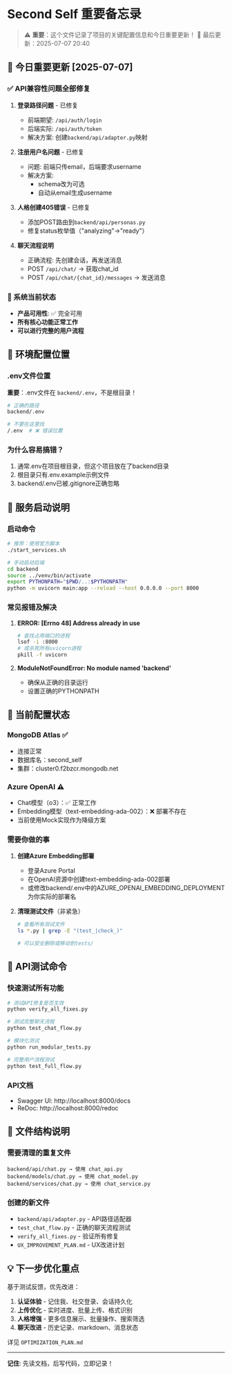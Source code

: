 # Second Self 重要备忘录

> ⚠️ **重要**：这个文件记录了项目的关键配置信息和今日重要更新！
> 📅 最后更新：2025-07-07 20:40

## 🎯 今日重要更新 [2025-07-07]

### ✅ API兼容性问题全部修复
1. **登录路径问题** - 已修复
   - 前端期望: `/api/auth/login`
   - 后端实际: `/api/auth/token`
   - 解决方案: 创建`backend/api/adapter.py`映射

2. **注册用户名问题** - 已修复
   - 问题: 前端只传email，后端要求username
   - 解决方案: 
     - schema改为可选
     - 自动从email生成username

3. **人格创建405错误** - 已修复
   - 添加POST路由到`backend/api/personas.py`
   - 修复status枚举值（"analyzing"→"ready"）

4. **聊天流程说明**
   - 正确流程: 先创建会话，再发送消息
   - POST `/api/chat/` → 获取chat_id
   - POST `/api/chat/{chat_id}/messages` → 发送消息

### 🚀 系统当前状态
- **产品可用性**: ✅ 完全可用
- **所有核心功能正常工作**
- **可以进行完整的用户流程**

## 🔑 环境配置位置

### .env文件位置
**重要**：.env文件在 `backend/.env`，不是根目录！

```bash
# 正确的路径
backend/.env

# 不要在这里找
/.env  # ❌ 错误位置
```

### 为什么容易搞错？
1. 通常.env在项目根目录，但这个项目放在了backend目录
2. 根目录只有.env.example示例文件
3. backend/.env已被.gitignore正确忽略

## 🚀 服务启动说明

### 启动命令
```bash
# 推荐：使用官方脚本
./start_services.sh

# 手动启动后端
cd backend
source ../venv/bin/activate
export PYTHONPATH="$PWD/..:$PYTHONPATH"
python -m uvicorn main:app --reload --host 0.0.0.0 --port 8000
```

### 常见报错及解决
1. **ERROR: [Errno 48] Address already in use**
   ```bash
   # 查找占用端口的进程
   lsof -i :8000
   # 或杀死所有uvicorn进程
   pkill -f uvicorn
   ```

2. **ModuleNotFoundError: No module named 'backend'**
   - 确保从正确的目录运行
   - 设置正确的PYTHONPATH

## 🔧 当前配置状态

### MongoDB Atlas ✅
- 连接正常
- 数据库名：second_self
- 集群：cluster0.f2bzcr.mongodb.net

### Azure OpenAI ⚠️
- Chat模型（o3）：✅ 正常工作
- Embedding模型（text-embedding-ada-002）：❌ 部署不存在
- 当前使用Mock实现作为降级方案

### 需要你做的事
1. **创建Azure Embedding部署**
   - 登录Azure Portal
   - 在OpenAI资源中创建text-embedding-ada-002部署
   - 或修改backend/.env中的AZURE_OPENAI_EMBEDDING_DEPLOYMENT为你实际的部署名

2. **清理测试文件**（非紧急）
   ```bash
   # 查看所有测试文件
   ls *.py | grep -E "(test_|check_)"
   
   # 可以安全删除或移动到tests/
   ```

## 📝 API测试命令

### 快速测试所有功能
```bash
# 测试API修复是否生效
python verify_all_fixes.py

# 测试完整聊天流程
python test_chat_flow.py

# 模块化测试
python run_modular_tests.py

# 完整用户流程测试
python test_full_flow.py
```

### API文档
- Swagger UI: http://localhost:8000/docs
- ReDoc: http://localhost:8000/redoc

## 📂 文件结构说明

### 需要清理的重复文件
```
backend/api/chat.py → 使用 chat_api.py
backend/models/chat.py → 使用 chat_model.py  
backend/services/chat.py → 使用 chat_service.py
```

### 创建的新文件
- `backend/api/adapter.py` - API路径适配器
- `test_chat_flow.py` - 正确的聊天流程测试
- `verify_all_fixes.py` - 验证所有修复
- `UX_IMPROVEMENT_PLAN.md` - UX改进计划

## 💡 下一步优化重点

基于测试反馈，优先改进：
1. **认证体验** - 记住我、社交登录、会话持久化
2. **上传优化** - 实时进度、批量上传、格式识别
3. **人格增强** - 更多信息展示、批量操作、搜索筛选
4. **聊天改进** - 历史记录、markdown、消息状态

详见 `OPTIMIZATION_PLAN.md`

---
**记住**: 先读文档，后写代码，立即记录！